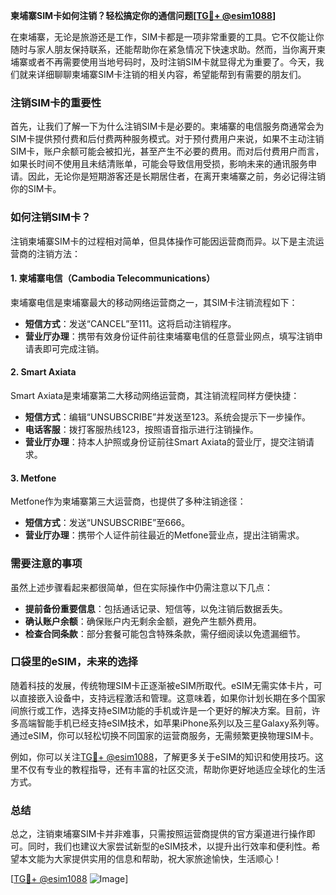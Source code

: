 **柬埔寨SIM卡如何注销？轻松搞定你的通信问题[[TG💪+ @esim1088](https://t.me/s/esim1088)]**

在柬埔寨，无论是旅游还是工作，SIM卡都是一项非常重要的工具。它不仅能让你随时与家人朋友保持联系，还能帮助你在紧急情况下快速求助。然而，当你离开柬埔寨或者不再需要使用当地号码时，及时注销SIM卡就显得尤为重要了。今天，我们就来详细聊聊柬埔寨SIM卡注销的相关内容，希望能帮到有需要的朋友们。

### 注销SIM卡的重要性

首先，让我们了解一下为什么注销SIM卡是必要的。柬埔寨的电信服务商通常会为SIM卡提供预付费和后付费两种服务模式。对于预付费用户来说，如果不主动注销SIM卡，账户余额可能会被扣光，甚至产生不必要的费用。而对后付费用户而言，如果长时间不使用且未结清账单，可能会导致信用受损，影响未来的通讯服务申请。因此，无论你是短期游客还是长期居住者，在离开柬埔寨之前，务必记得注销你的SIM卡。

### 如何注销SIM卡？

注销柬埔寨SIM卡的过程相对简单，但具体操作可能因运营商而异。以下是主流运营商的注销方法：

#### 1. 柬埔寨电信（Cambodia Telecommunications）

柬埔寨电信是柬埔寨最大的移动网络运营商之一，其SIM卡注销流程如下：
- **短信方式**：发送“CANCEL”至111。这将启动注销程序。
- **营业厅办理**：携带有效身份证件前往柬埔寨电信的任意营业网点，填写注销申请表即可完成注销。

#### 2. Smart Axiata

Smart Axiata是柬埔寨第二大移动网络运营商，其注销流程同样方便快捷：
- **短信方式**：编辑“UNSUBSCRIBE”并发送至123。系统会提示下一步操作。
- **电话客服**：拨打客服热线123，按照语音指示进行注销操作。
- **营业厅办理**：持本人护照或身份证前往Smart Axiata的营业厅，提交注销请求。

#### 3. Metfone

Metfone作为柬埔寨第三大运营商，也提供了多种注销途径：
- **短信方式**：发送“UNSUBSCRIBE”至666。
- **营业厅办理**：携带个人证件前往最近的Metfone营业点，提出注销需求。

### 需要注意的事项

虽然上述步骤看起来都很简单，但在实际操作中仍需注意以下几点：
- **提前备份重要信息**：包括通话记录、短信等，以免注销后数据丢失。
- **确认账户余额**：确保账户内无剩余金额，避免产生额外费用。
- **检查合同条款**：部分套餐可能包含特殊条款，需仔细阅读以免遗漏细节。

### 口袋里的eSIM，未来的选择

随着科技的发展，传统物理SIM卡正逐渐被eSIM所取代。eSIM无需实体卡片，可以直接嵌入设备中，支持远程激活和管理。这意味着，如果你计划长期在多个国家间旅行或工作，选择支持eSIM功能的手机或许是一个更好的解决方案。目前，许多高端智能手机已经支持eSIM技术，如苹果iPhone系列以及三星Galaxy系列等。通过eSIM，你可以轻松切换不同国家的运营商服务，无需频繁更换物理SIM卡。

例如，你可以关注[TG💪+ @esim1088](https://t.me/s/esim1088)，了解更多关于eSIM的知识和使用技巧。这里不仅有专业的教程指导，还有丰富的社区交流，帮助你更好地适应全球化的生活方式。

### 总结

总之，注销柬埔寨SIM卡并非难事，只需按照运营商提供的官方渠道进行操作即可。同时，我们也建议大家尝试新型的eSIM技术，以提升出行效率和便利性。希望本文能为大家提供实用的信息和帮助，祝大家旅途愉快，生活顺心！ 

[[TG💪+ @esim1088](https://t.me/s/esim1088) ![Image](https://i.postimg.cc/4NQfJmqS/Snipaste-2025-05-13-00-14-12.png)]